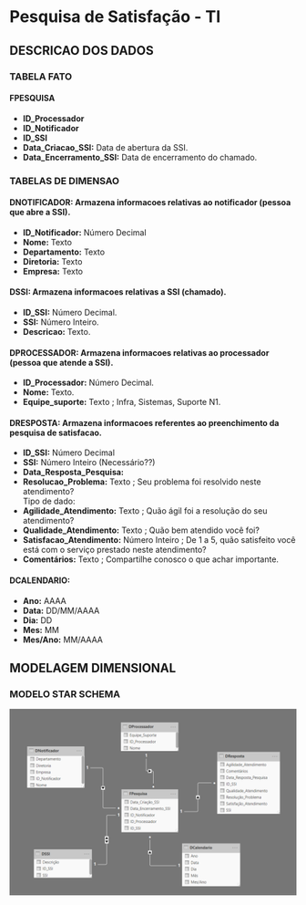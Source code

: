 # Pesquisa de Satisfação - TI

## DESCRICAO DOS DADOS

### TABELA FATO

#### FPESQUISA
* **ID_Processador**
* **ID_Notificador**
* **ID_SSI**
* **Data_Criacao_SSI:** Data de abertura da SSI.<br>
* **Data_Encerramento_SSI:** Data de encerramento do chamado.<br>

### TABELAS DE DIMENSAO

#### DNOTIFICADOR: Armazena informacoes relativas ao notificador (pessoa que abre a SSI).<br>
* **ID_Notificador:** Número Decimal
* **Nome:** Texto
* **Departamento:** Texto
* **Diretoria:** Texto
* **Empresa:** Texto

#### DSSI: Armazena informacoes relativas a SSI (chamado).<br>
* **ID_SSI:** Número Decimal.
* **SSI:** Número Inteiro.
* **Descricao:** Texto.

#### DPROCESSADOR: Armazena informacoes relativas ao processador (pessoa que atende a SSI).<br>
* **ID_Processador:** Número Decimal.
* **Nome:** Texto.
* **Equipe_suporte:** Texto ; Infra, Sistemas, Suporte N1.

#### DRESPOSTA: Armazena informacoes referentes ao preenchimento da pesquisa de satisfacao.<br>
* **ID_SSI:** Número Decimal
* **SSI:** Número Inteiro (Necessário??)
* **Data_Resposta_Pesquisa:** 
* **Resolucao_Problema:** Texto ; Seu problema foi resolvido neste atendimento? <br>
   Tipo de dado:
* **Agilidade_Atendimento:** Texto ; Quão ágil foi a resolução do seu atendimento?
* **Qualidade_Atendimento:** Texto ; Quão bem atendido você foi?
* **Satisfacao_Atendimento:** Número Inteiro ; De 1 a 5, quão satisfeito você está com o serviço prestado neste atendimento?
* **Comentários:** Texto ; Compartilhe conosco o que achar importante.


#### DCALENDARIO:
* **Ano:** AAAA
* **Data:** DD/MM/AAAA
* **Dia:** DD
* **Mes:** MM
* **Mes/Ano:** MM/AAAA


## MODELAGEM DIMENSIONAL

### MODELO STAR SCHEMA

![Alt text](https://github.com/danielasalomao/pesquisa/blob/v1/Star_Schema.png)

